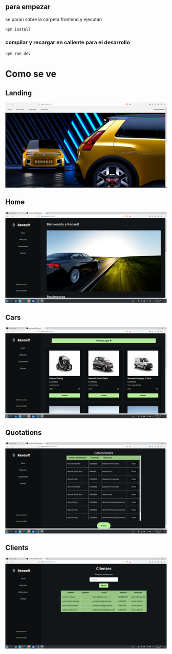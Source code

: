 ## para empezar
se paran sobre la carpeta frontend y ejecutan
```
npm install
```

### compilar y recargar en caliente para el desarrollo
```
npm run dev
```

# Como se ve


## Landing
![Home renault](/readme_imgs/landing.png)
## Home
![Home renault](/readme_imgs/home.png)

## Cars
![CArs renault](/readme_imgs/allcars.png)

## Quotations
![quotation renault](/readme_imgs/quotations.png)

## Clients
![client renault](/readme_imgs/allclients.png)

